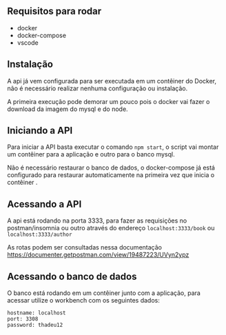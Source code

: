 ## Requisitos para rodar

 - docker
 - docker-compose
 - vscode

## Instalação

A api já vem configurada para ser executada em um contêiner do Docker, não é necessário realizar nenhuma configuração ou instalação.

A primeira execução pode demorar um pouco pois o docker vai fazer o download da imagem do mysql e do node.

## Iniciando a API

Para iniciar a API basta executar o comando `npm start`, o script vai montar um contêiner para a aplicação e outro para o banco mysql.

Não é necessário restaurar o banco de dados, o docker-compose já está configurado para restaurar automaticamente na primeira vez que inicia o contêiner .

## Acessando a API

A api está rodando na porta 3333, para fazer as requisições no postman/insomnia ou outro através do endereço `localhost:3333/book` ou `localhost:3333/author`

As rotas podem ser consultadas nessa documentação https://documenter.getpostman.com/view/19487223/UVyn2ypz

## Acessando o banco de dados

O banco está rodando em um contêiner junto com a aplicação, para acessar utilize o workbench com os seguintes dados:
```
hostname: localhost
port: 3308
password: thadeu12
```
